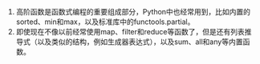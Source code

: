1. 高阶函数是函数式编程的重要组成部分，Python中也经常用到，比如内置的sorted、min和max，以及标准库中的functools.partial。
2. 即使现在不像以前经常使用map、filter和reduce等函数了，但是还有列表推导式（以及类似的结构，例如生成器表达式），以及sum、all和any等内置函数。